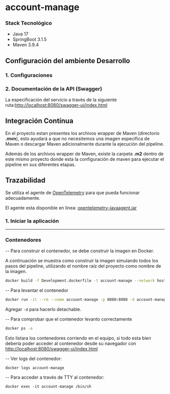 

# account-manage

### Stack Tecnológico 
* Java 17
* SpringBoot 3.1.5
* Maven 3.9.4


## Configuración del ambiente Desarrollo

### 1. Configuraciones


### 2. Documentación de la API (Swagger)

La especificación del servicio a través de la siguiente ruta:[http://localhost:8080/swagger-ui/index.html](http://localhost:8080/swagger-ui/index.html)


## Integración Contínua

En el proyecto estan presentes los archivos wrapper de Maven (directorio **.mvn**), esto ayudará a que no necesitemos una imagen específica de Maven o descargar Maven adicionalmente durante la ejecución del pipeline. 

Además de los archivos wrapper de Maven, existe la carpeta **.m2** dentro de este mismo proyecto donde esta la configuración de maven para ejecutar el pipeline en sus diferentes etapas.

## Trazabilidad

Se utiliza el agente de [OpenTelemetry](https://opentelemetry.io/docs/instrumentation/java/getting-started/#instrumentation) para que pueda funcionar adecuadamente.

El agente esta disponible en linea: [opentelemetry-javaagent.jar](https://github.com/open-telemetry/opentelemetry-java-instrumentation/releases/latest/download/opentelemetry-javaagent.jar)

### 1. Iniciar la aplicación


___


### Contenedores

--
Para construir el contenedor, se debe construir la imagen en Docker.



A continuación se muestra como construir la imagen simulando todos los pasos del pipeline, utilizando el nombre raíz del proyecto como nombre de la imagen.

```bash
docker build -f Development.dockerfile -t account-manage --network host .
```

--
Para levantar el contenedor

```bash
docker run -it --rm --name account-manage -p 8080:8080 -d account-manage --network=host
```

Agregar `-d` para hacerlo detachable. 

--
Para comprobar que el contenedor levanto correctamente

```bash
docker ps -a
```

Esto listara los contenedores corriendo en el equipo, si todo esta bien debería poder acceder al contenedor desde su 
navegador con [http://localhost:8080/swagger-ui/index.html](http://localhost:8080/swagger-ui/index.html)

-- 
Ver logs del contenedor:
```shell
docker logs account-manage
```

--
Para acceder a través de TTY al contenedor:
```shell
docker exec -it account-manage /bin/sh
```

